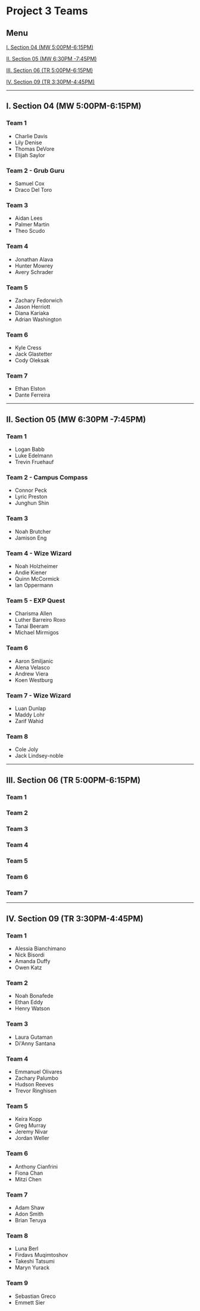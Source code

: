 # Project 3 Teams

## Menu

[I. Section 04 (MW 5:00PM-6:15PM)](#i-section-04-mw-500pm-615pm)

[II. Section 05 (MW 6:30PM -7:45PM)](#ii-section-05-mw-630pm--745pm)

[III. Section 06 (TR 5:00PM-6:15PM)](#iii-section-06-tr-500pm-615pm)

[IV. Section 09 (TR 3:30PM-4:45PM)](#iv-section-09-tr-330pm-445pm)

---

## I. Section 04 (MW 5:00PM-6:15PM)

### Team 1
- Charlie Davis
- Lily Denise
- Thomas DeVore
- Elijah Saylor

### Team 2 - Grub Guru
- Samuel Cox
- Draco Del Toro

### Team 3
- Aidan Lees
- Palmer Martin
- Theo Scudo

### Team 4 
- Jonathan Alava
- Hunter Mowrey
- Avery Schrader

### Team 5
- Zachary Fedorwich
- Jason Herriott
- Diana Kariaka
- Adrian Washington

### Team 6
- Kyle Cress
- Jack Glastetter
- Cody Oleksak

### Team 7
- Ethan Elston
- Dante Ferreira

---

## II. Section 05 (MW 6:30PM -7:45PM)

### Team 1
- Logan Babb
- Luke Edelmann
- Trevin Fruehauf

### Team 2 - Campus Compass
- Connor Peck
- Lyric Preston
- Junghun Shin

### Team 3
- Noah Brutcher
- Jamison Eng
 
### Team 4  - Wize Wizard
- Noah Holzheimer
- Andie Kiener
- Quinn McCormick
- Ian Oppermann

### Team 5 - EXP Quest
- Charisma Allen
- Luther Barreiro Roxo
- Tanai Beeram
- Michael Mirmigos

### Team 6
- Aaron Smiljanic
- Alena Velasco
- Andrew Viera
- Koen Westburg

### Team 7 - Wize Wizard
- Luan Dunlap
- Maddy Lohr
- Zarif Wahid

### Team 8
- Cole Joly
- Jack Lindsey-noble

---

## III. Section 06 (TR 5:00PM-6:15PM)

### Team 1

### Team 2 

### Team 3

### Team 4 

### Team 5

### Team 6

### Team 7

---

## IV. Section 09 (TR 3:30PM-4:45PM)

### Team 1
- Alessia Bianchimano
- Nick Bisordi
- Amanda Duffy
- Owen Katz

### Team 2 
- Noah Bonafede
- Ethan Eddy
- Henry Watson

### Team 3
- Laura Gutaman
- Di'Anny Santana

### Team 4 
- Emmanuel Olivares
- Zachary Palumbo
- Hudson Reeves
- Trevor Ringhisen

### Team 5
- Keira Kopp
- Greg Murray
- Jeremy Nivar
- Jordan Weller

### Team 6
- Anthony Cianfrini
- Fiona Chan
- Mitzi Chen

### Team 7
- Adam Shaw
- Adon Smith
- Brian Teruya

### Team 8
- Luna Berl
- Firdavs Muqimtoshov
- Takeshi Tatsumi
- Maryn Yurack
  
### Team 9
- Sebastian Greco
- Emmett Sier
